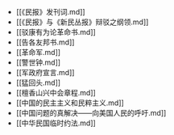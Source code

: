 - [[《民报》发刊词.md]]
- [[《民报》与《新民丛报》辩驳之纲领.md]]
- [[驳康有为论革命书.md]]
- [[告各友邦书.md]]
- [[革命军.md]]
- [[警世钟.md]]
- [[军政府宣言.md]]
- [[猛回头.md]]
- [[檀香山兴中会章程.md]]
- [[中国的民主主义和民粹主义.md]]
- [[中国问题的真解决——向美国人民的呼吁.md]]
- [[中华民国临时约法.md]]

